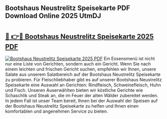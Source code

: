 ## Bootshaus Neustrelitz Speisekarte PDF Download Online 2025 UtmDJ

# <h2><a href="http://gc9mtvi.nevu.top/?p=Bootshaus+Neustrelitz+Speisekarte">🔗 👉🔴 Bootshaus Neustrelitz Speisekarte 2025 PDF</a></h2>

[![Bootshaus Neustrelitz Speisekarte 2025 PDF](https://i.imgur.com/dBaPXMq.png)](http://gc9mtvi.nevu.top/?p=Bootshaus+Neustrelitz+Speisekarte)
Ein Essensmenü ist nicht nur eine Liste von Gerichten, sondern auch ein Gericht. Wenn Sie nach einem leichten und frischen Gericht suchen, empfehlen wir Ihnen, unsere Salate aus unserem Salatbereich auf der Bootshaus Neustrelitz Speisekarte zu probieren. Für Fleischliebhaber gibt es auf unserer Bootshaus Neustrelitz Speisekarte eine Auswahl an Gerichten: Rindfleisch, Schweinefleisch, Huhn und Fisch. Unseren Auserwählten bieten wir köstliche Gerichte wie Schaschlik und Steak an, die im Feuer der alten Wälder zubereitet werden. In jedem Fall ist unser Team bereit, Ihnen bei der Auswahl der Speisen auf der Bootshaus Neustrelitz Speisekarte zu helfen und Ihnen einen komfortablen und angenehmen Service zu bieten.
